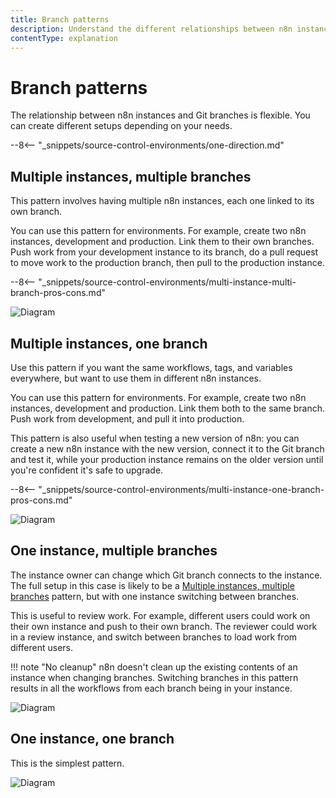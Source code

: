 ```yaml
---
title: Branch patterns
description: Understand the different relationships between n8n instances and Git branches that are possible with source control.
contentType: explanation
---
```


# Branch patterns

The relationship between n8n instances and Git branches is flexible. You can create different setups depending on your needs. 

--8<-- "_snippets/source-control-environments/one-direction.md"

## Multiple instances, multiple branches

This pattern involves having multiple n8n instances, each one linked to its own branch. 

You can use this pattern for environments. For example, create two n8n instances, development and production. Link them to their own branches. Push work from your development instance to its branch, do a pull request to move work to the production branch, then pull to the production instance.

--8<-- "_snippets/source-control-environments/multi-instance-multi-branch-pros-cons.md"

![Diagram](/_images/source-control-environments/vc-multi-multi.png)

## Multiple instances, one branch

Use this pattern if you want the same workflows, tags, and variables everywhere, but want to use them in different n8n instances. 

You can use this pattern for environments. For example, create two n8n instances, development and production. Link them both to the same branch. Push work from development, and pull it into production.

This pattern is also useful when testing a new version of n8n: you can create a new n8n instance with the new version, connect it to the Git branch and test it, while your production instance remains on the older version until you're confident it's safe to upgrade.

--8<-- "_snippets/source-control-environments/multi-instance-one-branch-pros-cons.md"

![Diagram](/_images/source-control-environments/vc-multi-one.png)

## One instance, multiple branches

The instance owner can change which Git branch connects to the instance. The full setup in this case is likely to be a [Multiple instances, multiple branches](#multiple-instances-multiple-branches) pattern, but with one instance switching between branches.

This is useful to review work. For example, different users could work on their own instance and push to their own branch. The reviewer could work in a review instance, and switch between branches to load work from different users.

!!! note "No cleanup"
	n8n doesn't clean up the existing contents of an instance when changing branches. Switching branches in this pattern results in all the workflows from each branch being in your instance.

![Diagram](/_images/source-control-environments/vc-one-multi.png)

## One instance, one branch

This is the simplest pattern.

![Diagram](/_images/source-control-environments/vc-one-one.png)

